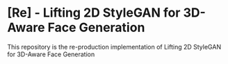 # [Re] - Lifting 2D StyleGAN for 3D-Aware Face Generation

This repository is the re-production implementation of Lifting 2D StyleGAN for 3D-Aware Face Generation

